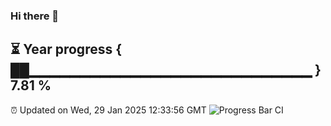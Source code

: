 ### Hi there 👋
⏳ Year progress { ██▁▁▁▁▁▁▁▁▁▁▁▁▁▁▁▁▁▁▁▁▁▁▁▁▁▁▁▁ } 7.81 %
---
⏰ Updated on Wed, 29 Jan 2025 12:33:56 GMT
![Progress Bar CI](https://github.com/liununu/liununu/workflows/Progress%20Bar%20CI/badge.svg)
